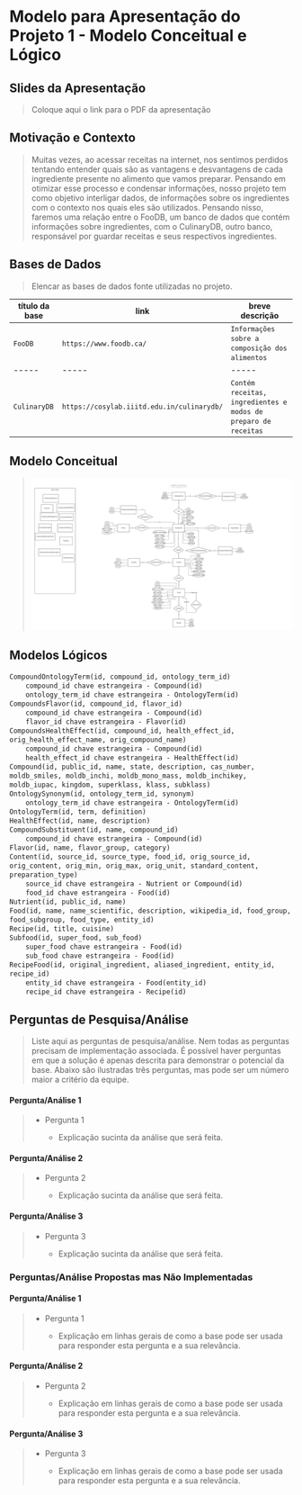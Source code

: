 # Modelo para Apresentação do Projeto 1 - Modelo Conceitual e Lógico

## Slides da Apresentação
> Coloque aqui o link para o PDF da apresentação

## Motivação e Contexto

> Muitas vezes, ao acessar receitas na internet, nos sentimos perdidos tentando entender quais são as vantagens e desvantagens de cada ingrediente presente no alimento que vamos preparar. Pensando em otimizar esse processo e condensar informações, nosso projeto tem como objetivo interligar dados, de informações sobre os ingredientes com o contexto nos quais eles são utilizados. Pensando nisso, faremos uma relação entre o FooDB, um banco de dados que contém informações sobre ingredientes, com o CulinaryDB, outro banco, responsável por guardar receitas e seus respectivos ingredientes.

## Bases de Dados
> Elencar as bases de dados fonte utilizadas no projeto.

título da base | link | breve descrição
----- | ----- | -----
`FooDB` | `https://www.foodb.ca/` | `Informações sobre a composição dos alimentos`
----- | ----- | -----
`CulinaryDB` | `https://cosylab.iiitd.edu.in/culinarydb/` | `Contém receitas, ingredientes e modos de preparo de receitas`

## Modelo Conceitual

> ![Recipes Analytcs ER](images/er.png)

## Modelos Lógicos

~~~
CompoundOntologyTerm(id, compound_id, ontology_term_id)
    compound_id chave estrangeira - Compound(id)
    ontology_term_id chave estrangeira - OntologyTerm(id)  
CompoundsFlavor(id, compound_id, flavor_id)
    compound_id chave estrangeira - Compound(id)
    flavor_id chave estrangeira - Flavor(id)  
CompoundsHealthEffect(id, compound_id, health_effect_id, orig_health_effect_name, orig_compound_name)
    compound_id chave estrangeira - Compound(id)
    health_effect_id chave estrangeira - HealthEffect(id)  
Compound(id, public_id, name, state, description, cas_number, moldb_smiles, moldb_inchi, moldb_mono_mass, moldb_inchikey, moldb_iupac, kingdom, superklass, klass, subklass)
OntologySynonym(id, ontology_term_id, synonym)
    ontology_term_id chave estrangeira - OntologyTerm(id)
OntologyTerm(id, term, definition)
HealthEffect(id, name, description)
CompoundSubstituent(id, name, compound_id)
    compound_id chave estrangeira - Compound(id)
Flavor(id, name, flavor_group, category)
Content(id, source_id, source_type, food_id, orig_source_id, orig_content, orig_min, orig_max, orig_unit, standard_content, preparation_type)
    source_id chave estrangeira - Nutrient or Compound(id)
    food_id chave estrangeira - Food(id)
Nutrient(id, public_id, name)
Food(id, name, name_scientific, description, wikipedia_id, food_group, food_subgroup, food_type, entity_id)
Recipe(id, title, cuisine)
Subfood(id, super_food, sub_food)
    super_food chave estrangeira - Food(id)
    sub_food chave estrangeira - Food(id)
RecipeFood(id, original_ingredient, aliased_ingredient, entity_id, recipe_id)
    entity_id chave estrangeira - Food(entity_id)
    recipe_id chave estrangeira - Recipe(id)
~~~

## Perguntas de Pesquisa/Análise

> Liste aqui as perguntas de pesquisa/análise. Nem todas as perguntas precisam de implementação associada. É possível haver perguntas em que a solução é apenas descrita para demonstrar o potencial da base. Abaixo são ilustradas três perguntas, mas pode ser um número maior a critério da equipe.
#### Pergunta/Análise 1
> * Pergunta 1
>   
>   * Explicação sucinta da análise que será feita.

#### Pergunta/Análise 2
> * Pergunta 2
>   
>   * Explicação sucinta da análise que será feita.

#### Pergunta/Análise 3
> * Pergunta 3
>   
>   * Explicação sucinta da análise que será feita.

### Perguntas/Análise Propostas mas Não Implementadas

#### Pergunta/Análise 1
> * Pergunta 1
>   
>   * Explicação em linhas gerais de como a base pode ser usada para responder esta pergunta e a sua relevância.

#### Pergunta/Análise 2
> * Pergunta 2
>   
>   * Explicação em linhas gerais de como a base pode ser usada para responder esta pergunta e a sua relevância.

#### Pergunta/Análise 3
> * Pergunta 3
>   
>   * Explicação em linhas gerais de como a base pode ser usada para responder esta pergunta e a sua relevância.
